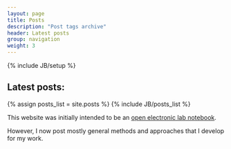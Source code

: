 ```yaml
---
layout: page
title: Posts
description: "Post tags archive"
header: Latest posts
group: navigation
weight: 3
---
```

{% include JB/setup %}

<h2>Latest posts:</h2>
{% assign posts_list = site.posts %}
{% include JB/posts_list %}

<br>

<p>This website was initially intended to be an <a href='http://andre-rendeiro.me/2014/10/29/notebook'>open electronic lab notebook</a>.</p>
<p>However, I now post mostly general methods and approaches that I develop for my work.</p>
